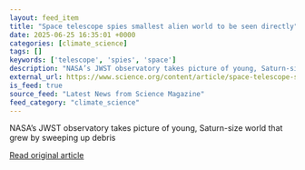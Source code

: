 ```yaml
---
layout: feed_item
title: "Space telescope spies smallest alien world to be seen directly"
date: 2025-06-25 16:35:01 +0000
categories: [climate_science]
tags: []
keywords: ['telescope', 'spies', 'space']
description: "NASA’s JWST observatory takes picture of young, Saturn-size world that grew by sweeping up debris"
external_url: https://www.science.org/content/article/space-telescope-spies-smallest-alien-world-be-seen-directly
is_feed: true
source_feed: "Latest News from Science Magazine"
feed_category: "climate_science"
---
```


NASA’s JWST observatory takes picture of young, Saturn-size world that grew by sweeping up debris

[Read original article](https://www.science.org/content/article/space-telescope-spies-smallest-alien-world-be-seen-directly)
